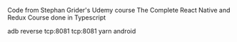 Code from Stephan Grider's Udemy course The Complete React Native and Redux Course done in Typescript

adb reverse tcp:8081 tcp:8081
yarn android